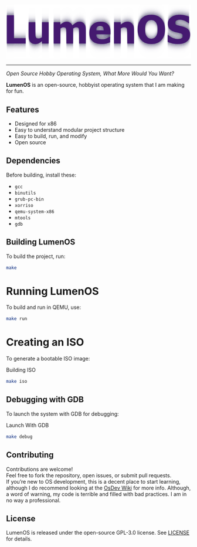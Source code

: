 ![Lumen OS](./.assets/Lumen.png)

---

*Open Source Hobby Operating System, What More Would You Want?*

**LumenOS** is an open-source, hobbyist operating system that I am making for fun.

## Features

- Designed for x86
- Easy to understand modular project structure
- Easy to build, run, and modify
- Open source

## Dependencies

Before building, install these:
- `gcc`
- `binutils`
- `grub-pc-bin`
- `xorriso`
- `qemu-system-x86`
- `mtools`
- `gdb`

## Building LumenOS

To build the project, run:

```bash
make
```

# Running LumenOS

To build and run in QEMU, use:

```bash
make run
```

# Creating an ISO

To generate a bootable ISO image:

Building ISO
```bash
make iso
```
## Debugging with GDB

To launch the system with GDB for debugging:

Launch With GDB
```bash
make debug
```

## Contributing

Contributions are welcome!  
Feel free to fork the repository, open issues, or submit pull requests.  
If you’re new to OS development, this is a decent place to start learning, although I do recommend looking at the [OsDev Wiki](https://wiki.osdev.org) for more info. Although, a word of warning, my code is terrible and filled with bad practices. I am in no way a professional.

## License

LumenOS is released under the open-source GPL-3.0 license. See [LICENSE](LICENSE) for details.